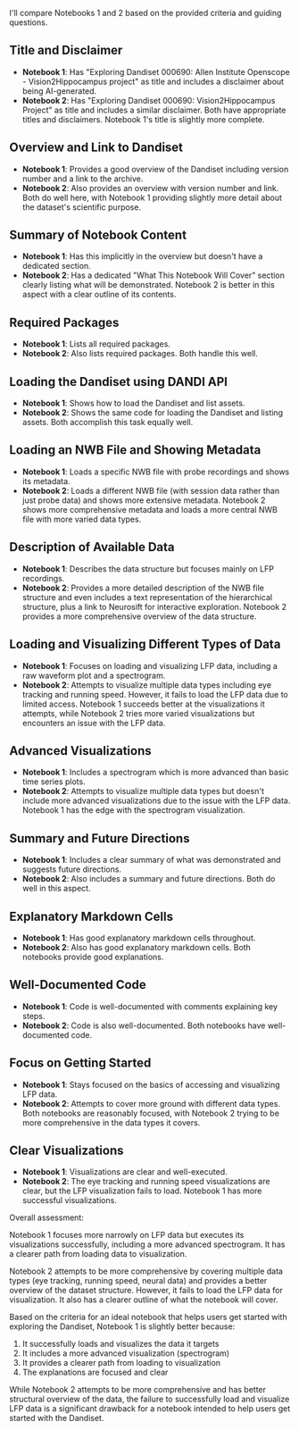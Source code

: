 I'll compare Notebooks 1 and 2 based on the provided criteria and guiding questions.

## Title and Disclaimer
- **Notebook 1**: Has "Exploring Dandiset 000690: Allen Institute Openscope - Vision2Hippocampus project" as title and includes a disclaimer about being AI-generated.
- **Notebook 2**: Has "Exploring Dandiset 000690: Vision2Hippocampus Project" as title and includes a similar disclaimer.
Both have appropriate titles and disclaimers. Notebook 1's title is slightly more complete.

## Overview and Link to Dandiset
- **Notebook 1**: Provides a good overview of the Dandiset including version number and a link to the archive.
- **Notebook 2**: Also provides an overview with version number and link.
Both do well here, with Notebook 1 providing slightly more detail about the dataset's scientific purpose.

## Summary of Notebook Content
- **Notebook 1**: Has this implicitly in the overview but doesn't have a dedicated section.
- **Notebook 2**: Has a dedicated "What This Notebook Will Cover" section clearly listing what will be demonstrated.
Notebook 2 is better in this aspect with a clear outline of its contents.

## Required Packages
- **Notebook 1**: Lists all required packages.
- **Notebook 2**: Also lists required packages.
Both handle this well.

## Loading the Dandiset using DANDI API
- **Notebook 1**: Shows how to load the Dandiset and list assets.
- **Notebook 2**: Shows the same code for loading the Dandiset and listing assets.
Both accomplish this task equally well.

## Loading an NWB File and Showing Metadata
- **Notebook 1**: Loads a specific NWB file with probe recordings and shows its metadata.
- **Notebook 2**: Loads a different NWB file (with session data rather than just probe data) and shows more extensive metadata.
Notebook 2 shows more comprehensive metadata and loads a more central NWB file with more varied data types.

## Description of Available Data
- **Notebook 1**: Describes the data structure but focuses mainly on LFP recordings.
- **Notebook 2**: Provides a more detailed description of the NWB file structure and even includes a text representation of the hierarchical structure, plus a link to Neurosift for interactive exploration.
Notebook 2 provides a more comprehensive overview of the data structure.

## Loading and Visualizing Different Types of Data
- **Notebook 1**: Focuses on loading and visualizing LFP data, including a raw waveform plot and a spectrogram.
- **Notebook 2**: Attempts to visualize multiple data types including eye tracking and running speed. However, it fails to load the LFP data due to limited access.
Notebook 1 succeeds better at the visualizations it attempts, while Notebook 2 tries more varied visualizations but encounters an issue with the LFP data.

## Advanced Visualizations
- **Notebook 1**: Includes a spectrogram which is more advanced than basic time series plots.
- **Notebook 2**: Attempts to visualize multiple data types but doesn't include more advanced visualizations due to the issue with the LFP data.
Notebook 1 has the edge with the spectrogram visualization.

## Summary and Future Directions
- **Notebook 1**: Includes a clear summary of what was demonstrated and suggests future directions.
- **Notebook 2**: Also includes a summary and future directions.
Both do well in this aspect.

## Explanatory Markdown Cells
- **Notebook 1**: Has good explanatory markdown cells throughout.
- **Notebook 2**: Also has good explanatory markdown cells.
Both notebooks provide good explanations.

## Well-Documented Code
- **Notebook 1**: Code is well-documented with comments explaining key steps.
- **Notebook 2**: Code is also well-documented.
Both notebooks have well-documented code.

## Focus on Getting Started
- **Notebook 1**: Stays focused on the basics of accessing and visualizing LFP data.
- **Notebook 2**: Attempts to cover more ground with different data types.
Both notebooks are reasonably focused, with Notebook 2 trying to be more comprehensive in the data types it covers.

## Clear Visualizations
- **Notebook 1**: Visualizations are clear and well-executed.
- **Notebook 2**: The eye tracking and running speed visualizations are clear, but the LFP visualization fails to load.
Notebook 1 has more successful visualizations.

Overall assessment:

Notebook 1 focuses more narrowly on LFP data but executes its visualizations successfully, including a more advanced spectrogram. It has a clearer path from loading data to visualization.

Notebook 2 attempts to be more comprehensive by covering multiple data types (eye tracking, running speed, neural data) and provides a better overview of the dataset structure. However, it fails to load the LFP data for visualization. It also has a clearer outline of what the notebook will cover.

Based on the criteria for an ideal notebook that helps users get started with exploring the Dandiset, Notebook 1 is slightly better because:
1. It successfully loads and visualizes the data it targets
2. It includes a more advanced visualization (spectrogram)
3. It provides a clearer path from loading to visualization
4. The explanations are focused and clear

While Notebook 2 attempts to be more comprehensive and has better structural overview of the data, the failure to successfully load and visualize LFP data is a significant drawback for a notebook intended to help users get started with the Dandiset.